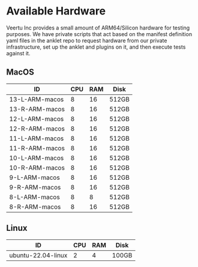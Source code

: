 # Available Hardware

Veertu Inc provides a small amount of ARM64/Silicon hardware for testing purposes. We have private scripts that act based on the manifest definition yaml files in the anklet repo to request hardware from our private infrastructure, set up the anklet and plugins on it, and then execute tests against it.

## MacOS

| ID                 | CPU      | RAM  | Disk   |
|--------------------|----------|------|--------|
| 13-L-ARM-macos     | 8        | 16   | 512GB  |
| 13-R-ARM-macos     | 8        | 16   | 512GB  |
| 12-L-ARM-macos     | 8        | 16   | 512GB  |
| 12-R-ARM-macos     | 8        | 16   | 512GB  |
| 11-L-ARM-macos     | 8        | 16   | 512GB  |
| 11-R-ARM-macos     | 8        | 16   | 512GB  |
| 10-L-ARM-macos     | 8        | 16   | 512GB  |
| 10-R-ARM-macos     | 8        | 16   | 512GB  |
| 9-L-ARM-macos      | 8        | 16   | 512GB  |
| 9-R-ARM-macos      | 8        | 16   | 512GB  |
| 8-L-ARM-macos      | 8        | 8    | 512GB  |
| 8-R-ARM-macos      | 8        | 16   | 512GB  |

## Linux

| ID                 | CPU      | RAM  | Disk   |
|--------------------|----------|------|--------|
| ubuntu-22.04-linux | 2        | 4    | 100GB  |

